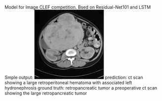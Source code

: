 Model for Image CLEF competition.
Bsed on Residual-Net101 and LSTM
Smple output:
![](/brain.jpg)
prediction: ct scan showing a large retroperitoneal hematoma with associated left hydronephrosis
ground truth: retropancreatic tumor a preoperative ct scan showing the large retropancreatic tumor
